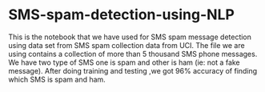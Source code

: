 # SMS-spam-detection-using-NLP
This is the notebook that we have used for SMS spam message detection using data set from SMS spam collection data from UCI.
The file we are using contains a collection of more than 5 thousand SMS phone messages.
We have two type of SMS one is spam and other is ham (ie: not a fake message).
After doing training and testing ,we got 96% accuracy of finding which SMS is spam and ham.
